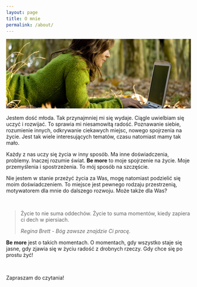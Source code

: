 ```yaml
---
layout: page
title: O mnie
permalink: /about/
---
```


<div class='post-image'>
  <div class='image'>
    <img src="/images/about.jpg" alt="about">
  </div>
</div>

Jestem dość młoda. Tak przynajmniej mi się wydaje. Ciągle uwielbiam się uczyć i rozwijać. To sprawia mi niesamowitą radość. Poznawanie siebie, rozumienie innych, odkrywanie ciekawych miejsc, nowego spojrzenia na życie. Jest tak wiele interesujących tematów, czasu natomiast mamy tak mało.

Każdy z nas uczy się życia w inny sposób. Ma inne doświadczenia, problemy. Inaczej rozumie świat. **Be more** to moje spojrzenie na życie. Moje przemyślenia i spostrzeżenia. To mój sposób na szczęście.

Nie jestem w stanie przeżyć życia za Was, mogę natomiast podzielić się moim doświadczeniem. To miejsce jest pewnego rodzaju przestrzenią, motywatorem dla mnie do dalszego rozwoju. Może także dla Was?

<br>

<blockquote class='blockquote-reverse'>
  <p>Życie to nie suma oddechów. Życie to suma momentów, kiedy zapiera ci dech w piersiach.</p>
  <footer><em>Regina Brett - Bóg zawsze znajdzie Ci pracę.</em></footer>
</blockquote>

**Be more** jest o takich momentach. O momentach, gdy wszystko staje się jasne, gdy zjawia się w życiu radość z drobnych rzeczy. Gdy chce się po prostu żyć!

<br>

Zapraszam do czytania!
